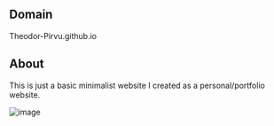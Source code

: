 ## Domain
Theodor-Pirvu.github.io

## About
This is just a basic minimalist website I created as a personal/portfolio website.

![image](https://user-images.githubusercontent.com/110932395/221077038-3f52bf41-8293-4c40-b440-f3f29018ef9f.png)
